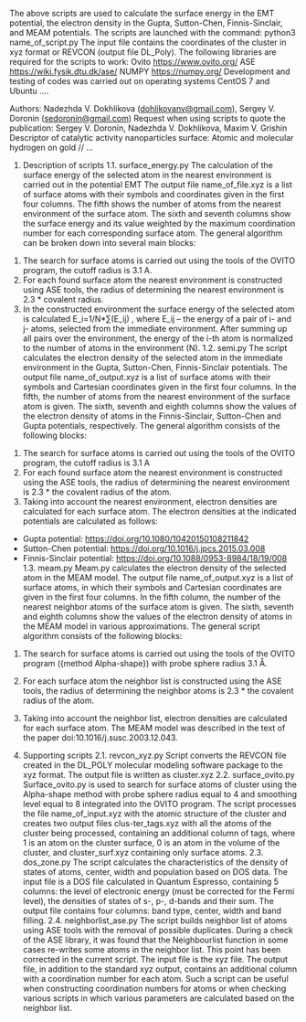 The above scripts are used to calculate the surface energy in the EMT potential, the electron density in the Gupta, Sutton-Chen, Finnis-Sinclair, and MEAM potentials.
The scripts are launched with the command:
python3 name_of_script.py
The input file contains the coordinates of the cluster in xyz format or REVCON (output file DL_Poly).
The following libraries are required for the scripts to work:
Ovito https://www.ovito.org/
ASE https://wiki.fysik.dtu.dk/ase/
NUMPY https://numpy.org/
Development and testing of codes was carried out on operating systems CentOS 7 and Ubuntu …. 

Authors: Nadezhda V. Dokhlikova (dohlikovanv@gmail.com), Sergey V. Doronin (sedoronin@gmail.com)
Request when using scripts to quote the publication:
Sergey V. Doronin, Nadezhda V. Dokhlikova, Maxim V. Grishin Descriptor of catalytic activity nanoparticles surface: Atomic and molecular hydrogen on gold // …

1. Description of scripts
1.1. surface_energy.py
The calculation of the surface energy of the selected atom in the nearest environment is carried out in the potential EMT
The output file name_of_file.xyz is a list of surface atoms with their symbols and coordinates given in the first four columns. The fifth shows the number of atoms from the nearest environment of the surface atom. The sixth and seventh columns show the surface energy and its value weighted by the maximum coordination number for each corresponding surface atom.
The general algorithm can be broken down into several main blocks:
1) The search for surface atoms is carried out using the tools of the OVITO program, the cutoff radius is 3.1 A.
2) For each found surface atom the nearest environment is constructed using ASE tools, the radius of determining the nearest environment is 2.3 * covalent radius.
3) In the constructed environment the surface energy of the selected atom is calculated
E_i=1/N*∑(E_ij) , where E_ij – the energy of a pair of i- and j- atoms, selected from the immediate environment. After summing up all pairs over the environment, the energy of the i-th atom is normalized to the number of atoms in the environment (N).
1.2. semi.py
The script calculates the electron density of the selected atom in the immediate environment in the Gupta, Sutton-Chen, Finnis-Sinclair potentials.
The output file name_of_output.xyz is a list of surface atoms with their symbols and Cartesian coordinates given in the first four columns. In the fifth, the number of atoms from the nearest environment of the surface atom is given. The sixth, seventh and eighth columns show the values of the electron density of atoms in the Finnis-Sinclair, Sutton-Chen and Gupta potentials, respectively.
The general algorithm consists of the following blocks:
1. The search for surface atoms is carried out using the tools of the OVITO program, the cutoff radius is 3.1 A
2. For each found surface atom the nearest environment is constructed using the ASE tools, the radius of determining the nearest environment is 2.3 * the covalent radius of the atom.
3. Taking into account the nearest environment, electron densities are calculated for each surface atom.
The electron densities at the indicated potentials are calculated as follows:
- Gupta potential: https://doi.org/10.1080/10420150108211842
- Sutton-Chen potential: https://doi.org/10.1016/j.jpcs.2015.03.008
- Finnis-Sinclair potential: https://doi.org/10.1088/0953-8984/18/19/008
1.3. meam.py
Meam.py calculates the electron density of the selected atom in the MEAM model.
The output file name_of_output.xyz is a list of surface atoms, in which their symbols and Cartesian coordinates are given in the first four columns. In the fifth column, the number of the nearest neighbor atoms of the surface atom is given. The sixth, seventh and eighth columns show the values of the electron density of atoms in the MEAM model in various approximations.
The general script algorithm consists of the following blocks:
1. The search for surface atoms is carried out using the tools of the OVITO program ({method Alpha-shape}) with probe sphere radius 3.1 Å.
2. For each surface atom the neighbor list is constructed using the ASE tools, the radius of determining the neighbor atoms is 2.3 * the covalent radius of the atom.
3. Taking into account the neighbor list, electron densities are calculated for each surface atom.
The MEAM model was described in the text of the paper doi:10.1016/j.susc.2003.12.043.

2. Supporting scripts
2.1. revcon_xyz.py
Script converts the REVCON file created in the DL_POLY molecular modeling software package to the xyz format. The output file is written as cluster.xyz
2.2. surface_ovito.py
Surface_ovito.py is used to search for surface atoms of cluster using the Alpha-shape method with probe sphere radius equal to 4 and smoothing level equal to 8 integrated into the OVITO program. The script processes the file name_of_input.xyz with the atomic structure of the cluster and creates two output files clus-ter_tags.xyz with all the atoms of the cluster being processed, containing an additional column of tags, where 1 is an atom on the cluster surface, 0 is an atom in the volume of the cluster, and cluster_surf.xyz containing only surface atoms.
2.3. dos_zone.py
The script calculates the characteristics of the density of states of atoms, center, width and population based on DOS data.
The input file is a DOS file calculated in Quantum Espresso, containing 5 columns: the level of electronic energy (must be corrected for the Fermi level), the densities of states of s-, p-, d-bands and their sum. The output file contains four columns: band type, center, width and band filling.
2.4. neighborlist_ase.py
The script builds neighbor list of atoms using ASE tools with the removal of possible duplicates. During a check of the ASE library, it was found that the Neighbourlist function in some cases re-writes some atoms in the neighbor list. This point has been corrected in the current script.
The input file is the xyz file. The output file, in addition to the standard xyz output, contains an additional column with a coordination number for each atom. Such a script can be useful when constructing coordination numbers for atoms or when checking various scripts in which various parameters are calculated based on the neighbor list.
